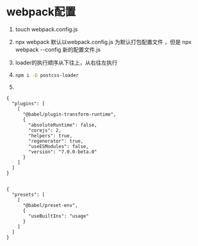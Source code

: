 # webpack配置

1. touch  webpack.config.js

2. npx webpack  默认以webpack.config.js 为默认打包配置文件 ，但是 npx webpack --config  新的配置文件.js

3. loader的执行顺序从下往上，从右往左执行

4. ```bash
   npm i -D postcss-loader
   ```

 5.

```
{
  "plugins": [
    [
      "@babel/plugin-transform-runtime",
      {
        "absoluteRuntime": false,
        "corejs": 2,
        "helpers": true,
        "regenerator": true,
        "useESModules": false,
        "version": "7.0.0-beta.0"
      }
    ]
  ]
}


{
  "presets": [
    [
      "@babel/preset-env",
      {
        "useBuiltIns": "usage"
      }
    ]
  ]
}
```